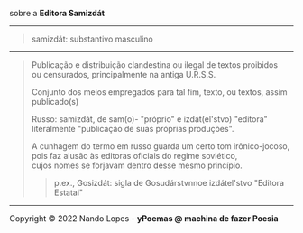 sobre a **Editora Samizdát**  
___
> samizdát: substantivo masculino  
___
> Publicação e distribuição clandestina ou ilegal de textos proibidos  
> ou censurados, principalmente na antiga U.R.S.S.  
>  
> Conjunto dos meios empregados para tal fim, texto, ou textos, assim publicado(s)  
>  
> Russo: samizdát, de sam(o)- "próprio" e izdát(el'stvo) "editora"  
> literalmente "publicação de suas próprias produções".  
>  
> A cunhagem do termo em russo guarda um certo tom irônico-jocoso,  
> pois faz alusão às editoras oficiais do regime soviético,  
> cujos nomes se forjavam dentro desse mesmo princípio.  
>  
>> p.ex., Gosizdát: sigla de Gosudárstvnnoe izdátel'stvo "Editora Estatal"  
___
Copyright © 2022 Nando Lopes - **yPoemas @ machina de fazer Poesia**